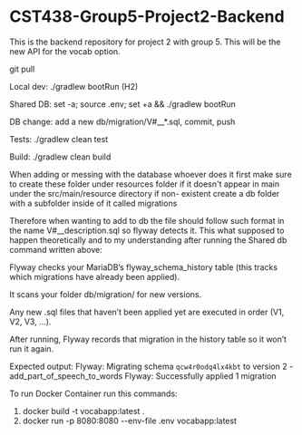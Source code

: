 # CST438-Group5-Project2-Backend
This is the backend repository for project 2 with group 5. This will be the new API for the vocab option.

git pull

Local dev: ./gradlew bootRun (H2)

Shared DB: set -a; source .env; set +a && ./gradlew bootRun

DB change: add a new db/migration/V#__*.sql, commit, push

Tests: ./gradlew clean test

Build: ./gradlew clean build

When adding or messing with the database whoever does it first make sure to create these folder under resources folder if it doesn't appear in main under the src/main/resource directory if non- existent create a db folder with a subfolder inside of it called migrations  

Therefore when wanting to add to db the file should follow such format in the name V#__description.sql so flyway detects it. This what supposed to happen theoretically and to my understanding after running the Shared db command written above:

Flyway checks your MariaDB’s flyway_schema_history table (this tracks which migrations have already been applied).

It scans your folder db/migration/ for new versions.

Any new .sql files that haven’t been applied yet are executed in order (V1, V2, V3, …).

After running, Flyway records that migration in the history table so it won’t run it again.

Expected output:
Flyway: Migrating schema `qcw4r0odq4lx4kbt` to version 2 - add_part_of_speech_to_words
Flyway: Successfully applied 1 migration


To run Docker Container run this commands:

1. docker build -t vocabapp:latest .
2. docker run -p 8080:8080 --env-file .env vocabapp:latest




